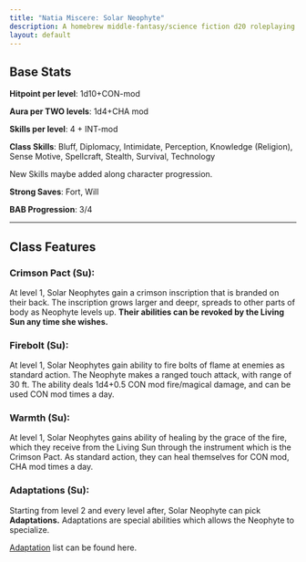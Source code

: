 ```yaml
---
title: "Natia Miscere: Solar Neophyte"
description: A homebrew middle-fantasy/science fiction d20 roleplaying game system based on Pathfinder
layout: default
---
```


## Base Stats

**Hitpoint per level**: 1d10+CON-mod

**Aura per TWO levels**: 1d4+CHA mod

**Skills per level**: 4 + INT-mod

**Class Skills**: Bluff, Diplomacy, Intimidate, Perception, Knowledge (Religion), Sense Motive, Spellcraft, Stealth, Survival, Technology

New Skills maybe added along character progression.

**Strong Saves**: Fort, Will

**BAB Progression**: 3/4

---

## Class Features

### Crimson Pact (Su):

At level 1, Solar Neophytes gain a crimson inscription that is branded on their back. The inscription grows larger and deepr, spreads to other parts of body as Neophyte levels up. **Their abilities can be revoked by the Living Sun any time she wishes.**

### Firebolt (Su):

At level 1, Solar Neophytes gain ability to fire bolts of flame at enemies as standard action. The Neophyte makes a ranged touch attack, with range of 30 ft. The ability deals 1d4+0.5 CON mod fire/magical damage, and can be used CON mod times a day.

### Warmth (Su):

At level 1, Solar Neophytes gains ability of healing by the grace of the fire, which they receive from the Living Sun through the instrument which is the Crimson Pact. As standard action, they can heal themselves for CON mod, CHA mod times a day.

### Adaptations (Su):

Starting from level 2 and every level after, Solar Neophyte can pick **Adaptations.** Adaptations are special abilities which allows the Neophyte to specialize.

[Adaptation](/classes/third-layer/solar-neophyte-adaptations) list can be found here.
